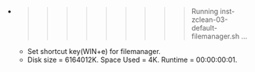 * >>>>>>>>> Running inst-zclean-03-default-filemanager.sh ...
  * Set shortcut key(WIN+e) for filemanager.
  * Disk size = 6164012K. Space Used = 4K. Runtime = 00:00:00:01.
